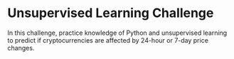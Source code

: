 # Unsupervised Learning Challenge


In this challenge, practice knowledge of Python and unsupervised learning to predict if cryptocurrencies are affected by 24-hour or 7-day price changes.
